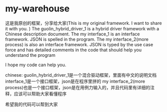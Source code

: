 # my-warehouse
这是我原创的框架，分享给大家(This is my original framework. I want to share it with you. )
The guolin_hybrid_driver_1 is a hybrid driver framework with a Chinese description document.
The my interface_1 is an interface framework. JSON is spelled in the program.
The my interface_2(more process) is also an interface framework. JSON is typed by the use case force and has detailed comments in the code that should help you understand the program

I hope my code can help you. 

chinese:
guolin_hybrid_driver_1是一个混合驱动框架，里面有中文的说明文档
interface_1是一个接口框架，json是在程序里拼的
my interface_2(more process)也是一个接口框架，json是在用例力输入的，并且代码里有详细的注释，应该可以帮助大家看懂程序

希望我的代码可以帮到大家
